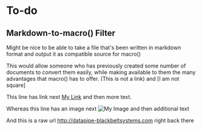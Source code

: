 # To-do

## Markdown-to-macro() Filter

Might be nice to be able to take a file that's been written in markdown format
and output it as compatible source for macro()

This would allow someone who has previously created some number of documents
to convert them easily, while making available to them the many advantages
that macro() has to offer. \(This is not a link\) and \[I am not square\]

This line has link next [My Link](http://fyngyrz.com) and then more text.

Whereas this line has an image next ![My Image](http://fyngyrz.com/images/beachflag.png) and then additional text

And this is a raw url http://datapipe-blackbeltsystems.com right back there

